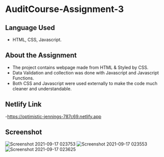 # AuditCourse-Assignment-3

## Language Used
  - HTML, CSS, Javascript.
## About the Assignment
 - The project contains webpage made from HTML & Styled by CSS.
 - Data Validation and collection was done with Javascript and Javascript Functions.
 - Both CSS and Javascript were used externally to make the code much cleaner and understandable.

## Netlify Link
-https://optimistic-jennings-787c69.netlify.app

## Screenshot
![Screenshot 2021-09-17 023753](https://user-images.githubusercontent.com/56954344/133685805-b086a0bd-b3f7-4e2b-aa9f-023df5145b52.png)
![Screenshot 2021-09-17 023553](https://user-images.githubusercontent.com/56954344/133685679-7a31b558-7f79-4de8-b2a4-01cea0b56cf0.png)
![Screenshot 2021-09-17 023625](https://user-images.githubusercontent.com/56954344/133685682-454cfefc-1b64-4279-b1e2-00022c7e53c3.png)
